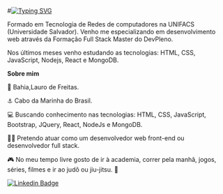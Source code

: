 #[![Typing SVG](https://readme-typing-svg.herokuapp.com?font=TIMES+NEW+ROMAN&color=%230F3E8A&size=40&center=true&vCenter=true&multiline=true&width=1000&height=200&lines=Welcome+to+Igor+Cruz+profile!+%F0%9F%91%8B;Full+Stack+Developer)](https://git.io/typing-svg)

Formado em Tecnologia de Redes de computadores na UNIFACS (Universidade Salvador). Venho me especializando em desenvolvimento web através da Formação Full Stack Master do DevPleno.

Nos últimos meses venho estudando as tecnologias: HTML, CSS, JavaScript, Nodejs, React e MongoDB.

**Sobre mim**

📍 Bahia,Lauro de Freitas.

⚓ Cabo da Marinha do Brasil.

💻 Buscando conhecimento nas tecnologias: HTML, CSS, JavaScript, Bootstrap, JQuery, React, NodeJs e MongoDB.

👨‍💻 Pretendo atuar como um desenvolvedor web front-end ou desenvolvedor full stack.

🎮 No meu tempo livre gosto de ir à academia, correr pela manhã, jogos, séries, filmes e ir ao judô ou jiu-jitsu. 🥋


[![Linkedin Badge](https://img.shields.io/badge/-LinkedIn-blue?style=flat-square&logo=Linkedin&logoColor=white&link=https://www.linkedin.com/in/fagnerpsantos/)](https://www.linkedin.com/in/igor-cruz-ti/)
